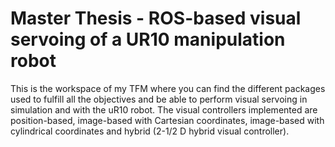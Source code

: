 # Master Thesis - ROS-based visual servoing of a UR10 manipulation robot
This is the workspace of my TFM where you can find the different packages used to fulfill all the objectives and be able to perform visual servoing in simulation and with the uR10 robot.
The visual controllers implemented are position-based, image-based with Cartesian coordinates, image-based with cylindrical coordinates and hybrid (2-1/2 D hybrid visual controller).
